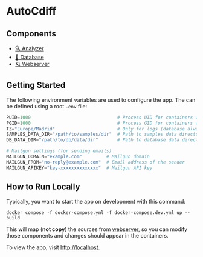 # AutoCdiff

## Components
- [🔍 Analyzer](./analyzer)
- [💾 Database](./database)
- [🪐 Webserver](./webserver)

## Getting Started
The following environment variables are used to configure the app. The can be defined using a root `.env` file:

```py
PUID=1000                                # Process UID for containers with mounted volumes
PGID=1000                                # Process GID for containers with mounted volumes
TZ="Europe/Madrid"                       # Only for logs (database always stores timestamps in UTC)
SAMPLES_DATA_DIR="/path/to/samples/dir"  # Path to samples data directory (read-write)
DB_DATA_DIR="/path/to/db/data/dir"       # Path to database data directory (read-write)

# Mailgun settings (for sending emails)
MAILGUN_DOMAIN="example.com"         # Mailgun domain
MAILGUN_FROM="no-reply@example.com"  # Email address of the sender
MAILGUN_APIKEY="key-xxxxxxxxxxxxxx"  # Mailgun API key
```

## How to Run Locally
Typically, you want to start the app on development with this command:
```
docker compose -f docker-compose.yml -f docker-compose.dev.yml up --build
```

This will map (**not copy**) the sources from [webserver](./webserver), so you can modify those components and changes
should appear in the containers.

To view the app, visit [http://localhost](http://localhost).
